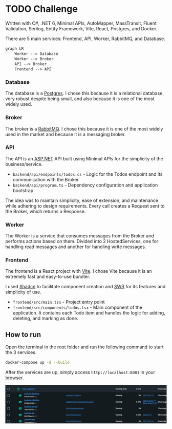 # TODO Challenge

Written with C#, .NET 6, Minimal APIs, AutoMapper, MassTransit, Fluent Validation, Serilog, Entity Framework, Vite, React, Postgres, and Docker.

There are 5 main services: Frontend, API, Worker, RabbitMQ, and Database.

```mermaid
graph LR
    Worker --> Database
    Worker --> Broker
    API --> Broker
    Frontend --> API
```

### Database

The database is a [Postgres](https://www.postgresql.org/). I chose this because it is a relational database, very robust despite being small, and also because it is one of the most widely used.

### Broker

The broker is a [RabbitMQ](https://www.rabbitmq.com/). I chose this because it is one of the most widely used in the market and because it is a messaging broker.
### API

The API is an [ASP.NET](https://dotnet.microsoft.com/apps/aspnet) API built using Minimal APIs for the simplicity of the business/service.

- `backend/api/endpoints/todos.cs` - Logic for the Todos endpoint and its communication with the Broker
- `backend/api/program.ts` - Dependency configuration and application bootstrap

The idea was to maintain simplicity, ease of extension, and maintenance while adhering to design requirements.
Every call creates a Request sent to the Broker, which returns a Response.

### Worker

The Worker is a service that consumes messages from the Broker and performs actions based on them.
Divided into 2 HostedServices, one for handling read messages and another for handling write messages.
### Frontend

The frontend is a React project with [Vite](https://vitejs.dev/). I chose Vite because it is an extremely fast and easy-to-use bundler.

I used [Shadcn](https://ui.shadcn.com/) to facilitate component creation and [SWR](https://swr.vercel.app/) for its features and simplicity of use.

- `frontend/src/main.tsx` - Project entry point
- `frontend/src/components/todos.tsx` - Main component of the application. It contains each Todo item and handles the logic for adding, deleting, and marking as done.

## How to run

Open the terminal in the root folder and run the following command to start the 3 services.

```bash
docker-compose up -d --build
```

After the services are up, simply access `http://localhost:8081` in your browser.

![compose running](/assets/docker-running.png)
